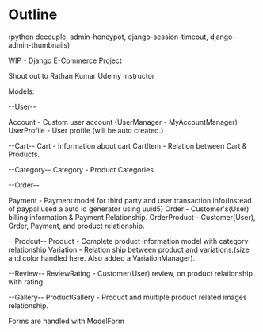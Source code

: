 

# Outline

(python decouple, admin-honeypot, django-session-timeout, django-admin-thumbnails)

WIP - Django E-Commerce Project 

Shout out to Rathan Kumar Udemy Instructor

Models: 

 --User--

Account - Custom user account (UserManager - MyAccountManager)
UserProfile - User profile (will be auto created.)

--Cart--
Cart - Information about cart
CartItem - Relation between Cart & Products. 

--Category-- 
Category - Product Categories.

--Order-- 

Payment - Payment model for third party and user transaction info(Instead of paypal used a auto id generator using uuid5)
Order - Customer's(User) billing information & Payment Relationship. 
OrderProduct - Customer(User), Order, Payment, and product relationship. 


--Prodcut--
Product - Complete product information model with category relationship 
Variation - Relation ship between product and variations.(size and color handled here. Also added a VariationManager).


--Review--
ReviewRating - Customer(User) review, on product relationship with rating.

--Gallery--
ProductGallery - Product and multiple product related images relationship.

Forms are handled with ModelForm
